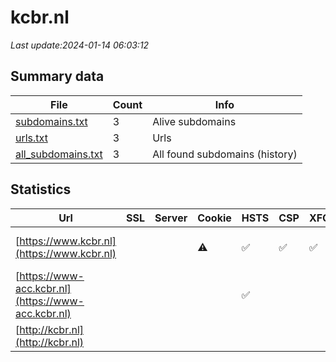 # kcbr.nl
*Last update:2024-01-14 06:03:12*
## Summary data
| File       | Count | Info |
|------------|-------|------|
|[subdomains.txt](/data/kcbr/subdomains.txt)|3|Alive subdomains|
|[urls.txt](/data/kcbr/urls.txt)|3|Urls|
|[all_subdomains.txt](/data/kcbr/all_subdomains.txt)|3|All found subdomains (history)|
## Statistics
| Url | SSL | Server | Cookie | HSTS | CSP | XFO | XXP | RP | Tech |
|------------|-------|------|------|------|------|------|------|------|------|
|[https://www.kcbr.nl](https://www.kcbr.nl)| | |:warning: |:white_check_mark: |:white_check_mark: |:white_check_mark: |:white_check_mark: |Drupal HSTS PHP|
|[https://www-acc.kcbr.nl](https://www-acc.kcbr.nl)| | | |:white_check_mark: | | | |:white_check_mark: |HSTS|
|[http://kcbr.nl](http://kcbr.nl)| | | | | | | |:white_check_mark: |F5 BigIP|